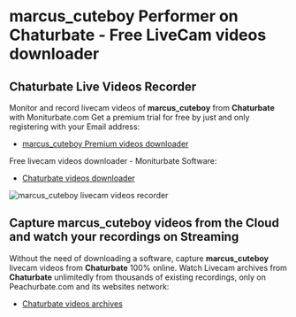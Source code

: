 # marcus_cuteboy Performer on Chaturbate - Free LiveCam videos downloader

## Chaturbate Live Videos Recorder

Monitor and record livecam videos of **marcus_cuteboy** from **Chaturbate** with Moniturbate.com
Get a premium trial for free by just and only registering with your Email address:
* [marcus_cuteboy Premium videos downloader](https://moniturbate.com/request-demo-licence-key.html)

Free livecam videos downloader - Moniturbate Software:
* [Chaturbate videos downloader](https://moniturbate.com/moniturbate-download-software.html)

![marcus_cuteboy livecam videos recorder](https://peachurnet.com/templates/moniturbate-software.png)


## Capture marcus_cuteboy videos from the Cloud and watch your recordings on Streaming

Without the need of downloading a software, capture **marcus_cuteboy** livecam videos from **Chaturbate** 100% online.
Watch Livecam archives from **Chaturbate** unlimitedly from thousands of existing recordings, only on Peachurbate.com and its websites network:
* [Chaturbate videos archives](https://peachurnet.com/)